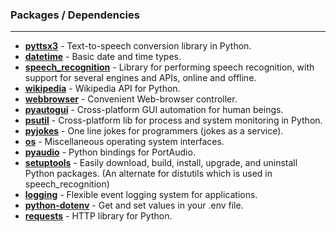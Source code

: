 ### Packages / Dependencies

---

- [**pyttsx3**](https://pypi.org/project/pyttsx3/) - Text-to-speech conversion library in Python.
- [**datetime**](https://docs.python.org/3/library/datetime.html) - Basic date and time types.
- [**speech_recognition**](https://pypi.org/project/SpeechRecognition/) - Library for performing speech recognition, with support for several engines and APIs, online and offline.
- [**wikipedia**](https://pypi.org/project/wikipedia/) - Wikipedia API for Python.
- [**webbrowser**](https://docs.python.org/3/library/webbrowser.html) - Convenient Web-browser controller.
- [**pyautogui**](https://pypi.org/project/PyAutoGUI/) - Cross-platform GUI automation for human beings.
- [**psutil**](https://pypi.org/project/psutil/) - Cross-platform lib for process and system monitoring in Python.
- [**pyjokes**](https://pypi.org/project/pyjokes/) - One line jokes for programmers (jokes as a service).
- [**os**](https://docs.python.org/3/library/os.html) - Miscellaneous operating system interfaces.
- [**pyaudio**](https://pypi.org/project/PyAudio/) - Python bindings for PortAudio.
- [**setuptools**](https://pypi.org/project/setuptools/) - Easily download, build, install, upgrade, and uninstall Python packages. (An alternate for distutils which is used in speech_recognition)
- [**logging**](https://docs.python.org/3/library/logging.html) - Flexible event logging system for applications.
- [**python-dotenv**](https://pypi.org/project/python-dotenv/) - Get and set values in your .env file.
- [**requests**](https://pypi.org/project/requests/) - HTTP library for Python.